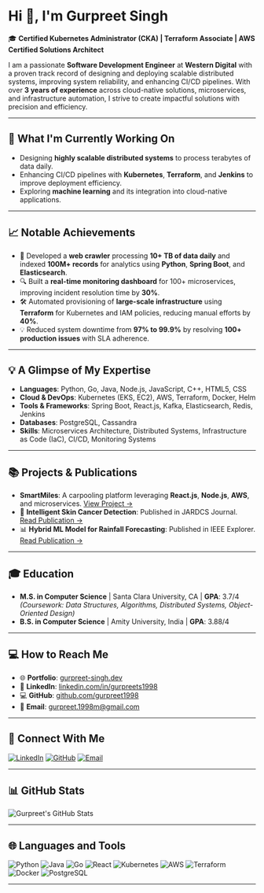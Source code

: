 # Hi 👋, I'm Gurpreet Singh

🎓 **Certified Kubernetes Administrator (CKA) | Terraform Associate | AWS Certified Solutions Architect**

I am a passionate **Software Development Engineer** at **Western Digital** with a proven track record of designing and deploying scalable distributed systems, improving system reliability, and enhancing CI/CD pipelines. With over **3 years of experience** across cloud-native solutions, microservices, and infrastructure automation, I strive to create impactful solutions with precision and efficiency.

---

## 🚀 What I'm Currently Working On
- Designing **highly scalable distributed systems** to process terabytes of data daily.
- Enhancing CI/CD pipelines with **Kubernetes**, **Terraform**, and **Jenkins** to improve deployment efficiency.
- Exploring **machine learning** and its integration into cloud-native applications.

---

## 📈 Notable Achievements
- 🚀 Developed a **web crawler** processing **10+ TB of data daily** and indexed **100M+ records** for analytics using **Python**, **Spring Boot**, and **Elasticsearch**.
- 🔍 Built a **real-time monitoring dashboard** for 100+ microservices, improving incident resolution time by **30%**.
- 🛠 Automated provisioning of **large-scale infrastructure** using **Terraform** for Kubernetes and IAM policies, reducing manual efforts by **40%**.
- 💡 Reduced system downtime from **97% to 99.9%** by resolving **100+ production issues** with SLA adherence.

---
## 💡 A Glimpse of My Expertise
- **Languages**: Python, Go, Java, Node.js, JavaScript, C++, HTML5, CSS
- **Cloud & DevOps**: Kubernetes (EKS, EC2), AWS, Terraform, Docker, Helm
- **Tools & Frameworks**: Spring Boot, React.js, Kafka, Elasticsearch, Redis, Jenkins
- **Databases**: PostgreSQL, Cassandra
- **Skills**: Microservices Architecture, Distributed Systems, Infrastructure as Code (IaC), CI/CD, Monitoring Systems

---

## 📚 Projects & Publications
- **SmartMiles**: A carpooling platform leveraging **React.js**, **Node.js**, **AWS**, and microservices. [View Project →](#)
- 📰 **Intelligent Skin Cancer Detection**: Published in JARDCS Journal. [Read Publication →](#)
- 📊 **Hybrid ML Model for Rainfall Forecasting**: Published in IEEE Explorer. [Read Publication →](#)

---

## 🎓 Education
- **M.S. in Computer Science** | Santa Clara University, CA | **GPA**: 3.7/4  
  *(Coursework: Data Structures, Algorithms, Distributed Systems, Object-Oriented Design)*  
- **B.S. in Computer Science** | Amity University, India | **GPA**: 3.88/4  

---

## 💻 How to Reach Me
- 🌐 **Portfolio**: [gurpreet-singh.dev](#)  
- 💼 **LinkedIn**: [linkedin.com/in/gurpreets1998](https://linkedin.com/in/gurpreets1998)  
- 💻 **GitHub**: [github.com/gurpreet1998](https://github.com/gurpreet1998)  
- 📧 **Email**: [gurpreet.1998m@gmail.com](mailto:gurpreet.1998m@gmail.com)  

---

## 🌟 Connect With Me
[![LinkedIn](https://img.shields.io/badge/-LinkedIn-blue?logo=linkedin)](https://linkedin.com/in/gurpreets1998)
[![GitHub](https://img.shields.io/badge/-GitHub-black?logo=github)](https://github.com/gurpreet1998)
[![Email](https://img.shields.io/badge/-Email-red?logo=gmail)](mailto:gurpreet.1998m@gmail.com)

---

## 📊 GitHub Stats
![Gurpreet's GitHub Stats](https://github-readme-stats.vercel.app/api?username=gurpreet1998&show_icons=true&theme=radical)

---

## 🌐 Languages and Tools
![Python](https://img.shields.io/badge/-Python-blue?logo=python)
![Java](https://img.shields.io/badge/-Java-orange?logo=java)
![Go](https://img.shields.io/badge/-Go-blue?logo=go)
![React](https://img.shields.io/badge/-React-blue?logo=react)
![Kubernetes](https://img.shields.io/badge/-Kubernetes-blue?logo=kubernetes)
![AWS](https://img.shields.io/badge/-AWS-orange?logo=amazon-aws)
![Terraform](https://img.shields.io/badge/-Terraform-purple?logo=terraform)
![Docker](https://img.shields.io/badge/-Docker-blue?logo=docker)
![PostgreSQL](https://img.shields.io/badge/-PostgreSQL-blue?logo=postgresql)

---
